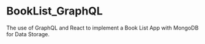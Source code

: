 # BookList_GraphQL


The use of GraphQL and React to implement a Book List App with MongoDB for Data Storage.
